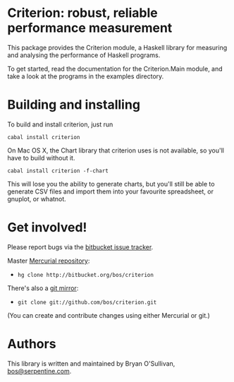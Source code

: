 # Criterion: robust, reliable performance measurement

This package provides the Criterion module, a Haskell library for
measuring and analysing the performance of Haskell programs.

To get started, read the documentation for the Criterion.Main module,
and take a look at the programs in the examples directory.


# Building and installing

To build and install criterion, just run

    cabal install criterion

On Mac OS X, the Chart library that criterion uses is not available,
so you'll have to build without it.

    cabal install criterion -f-chart
 
This will lose you the ability to generate charts, but you'll still be
able to generate CSV files and import them into your favourite
spreadsheet, or gnuplot, or whatnot.


# Get involved!

Please report bugs via the
[bitbucket issue tracker](http://bitbucket.org/bos/criterion).

Master [Mercurial repository](http://bitbucket.org/bos/criterion):

* `hg clone http://bitbucket.org/bos/criterion`

There's also a [git mirror](http://github.com/bos/criterion):

* `git clone git://github.com/bos/criterion.git`

(You can create and contribute changes using either Mercurial or git.)


# Authors

This library is written and maintained by Bryan O'Sullivan,
<bos@serpentine.com>.

